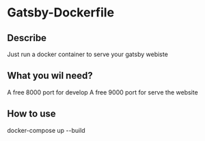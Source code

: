 # Gatsby-Dockerfile

## Describe
Just run a docker container to serve your gatsby webiste
## What you wil need?
A free 8000 port for develop
A free 9000 port for serve the website
## How to use
docker-compose up --build
